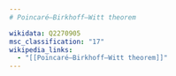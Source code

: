 ```yaml
---
# Poincaré–Birkhoff–Witt theorem

wikidata: Q2270905
msc_classification: "17"
wikipedia_links:
  - "[[Poincaré–Birkhoff–Witt theorem]]"
---
```

